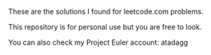 These are the solutions I found for leetcode.com problems.
<br>

This repository is for personal use but you are free to look.

You can also check my Project Euler account: atadagg
